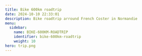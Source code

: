 ```yaml
---
title: Bike 600km roadtrip
date: 2024-10-10 22:33:01
description: Bike roadtrip arround French Coster in Normandie 
menu:
  sidebar:
    name: BIKE-600KM-ROADTRIP
    identifier: bike-600km-roadtrip
    weight: 10
hero: trip.png
---
```

